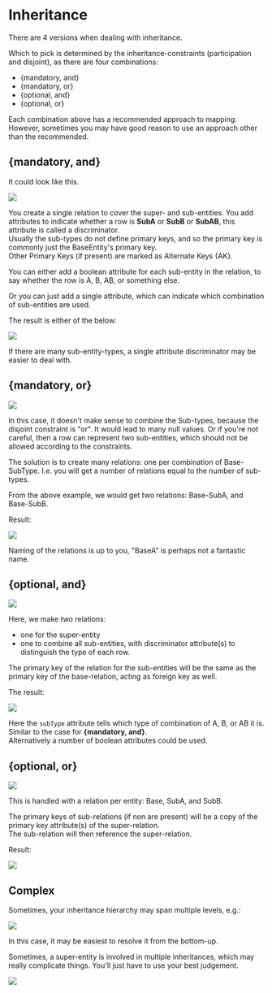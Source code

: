 ﻿# Inheritance

There are 4 versions when dealing with inheritance. 

Which to pick is determined by the inheritance-constraints (participation and disjoint), as there are four combinations:

* {mandatory, and}
* {mandatory, or}
* {optional, and}
* {optional, or}

Each combination above has a recommended approach to mapping.\
However, sometimes you may have good reason to use an approach other than the recommended.

## {mandatory, and}

It could look like this.

![](MandatoryAnd-EER.svg)

You create a single relation to cover the super- and sub-entities.
You add attributes to indicate whether a row is **SubA** or **SubB** or **SubAB**, this attribute is called a discriminator.\
Usually the sub-types do not define primary keys, and so the primary key is commonly just the BaseEntity's primary key.\
Other Primary Keys (if present) are marked as Alternate Keys {AK}.

You can either add a boolean attribute for each sub-entity in the relation, to say whether the row is A, B, AB, or something else.

Or you can just add a single attribute, which can indicate which combination of sub-entities are used.

The result is either of the below:

![](ManOr-Relation.png)

If there are many sub-entity-types, a single attribute discriminator may be easier to deal with.

## {mandatory, or}

![](ManOr-ER.svg)

In this case, it doesn't make sense to combine the Sub-types, because the disjoint constraint is "or". It would lead to many null values. Or if you're not careful, then a row can represent two sub-entities, which should not be allowed according to the constraints.

The solution is to create many relations: one per combination of Base-SubType. I.e. you will get a number of relations equal to the number of sub-types.

From the above example, we would get two relations: Base-SubA, and Base-SubB.

Result:

![](ManOrRelation.png)

Naming of the relations is up to you, "BaseA" is perhaps not a fantastic name.

## {optional, and}

![](OpAnd-ER.svg)

Here, we make two relations: 
* one for the super-entity
* one to combine all sub-entities, with discriminator attribute(s) to distinguish the type of each row.

The primary key of the relation for the sub-entities will be the same as the primary key of the base-relation, acting as foreign key as well.

The result:

![](OpAnd-relation.png)

Here the `subType` attribute tells which type of combination of A, B, or AB it is. Similar to the case for **{mandatory, and}**.\
Alternatively a number of boolean attributes could be used.

## {optional, or}

![](OpOr-ER.svg)

This is handled with a relation per entity: Base, SubA, and SubB.

The primary keys of sub-relations (if non are present) will be a copy of the primary key attribute(s) of the super-relation.\
The sub-relation will then reference the super-relation.

Result:

![](OpOr-relation.png)

## Complex
Sometimes, your inheritance hierarchy may span multiple levels, e.g.:

![](MultiTierHierarchy.svg)

In this case, it may be easiest to resolve it from the bottom-up.

Sometimes, a super-entity is involved in multiple inheritances, which may really complicate things. You'll just have to use your best judgement.

![](MultiInheritance.svg)